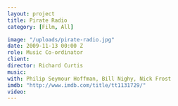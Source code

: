 ```yaml
---
layout: project
title: Pirate Radio
category: [Film, All]

image: "/uploads/pirate-radio.jpg"
date: 2009-11-13 00:00 Z
role: Music Co-ordinator
client: 
director: Richard Curtis
music: 
with: Philip Seymour Hoffman, Bill Nighy, Nick Frost
imdb: "http://www.imdb.com/title/tt1131729/"
video: 
---
```



